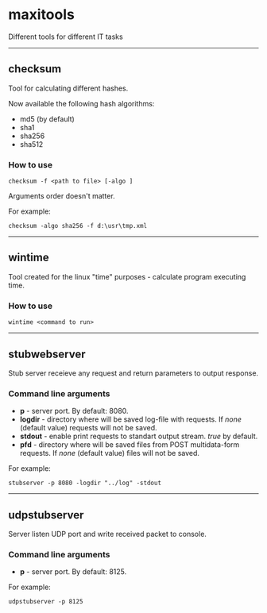 # maxitools

Different tools for different IT tasks

---

## checksum

Tool for calculating different hashes.

Now available the following hash algorithms:

* md5 (by default)
* sha1
* sha256
* sha512

### How to use

`checksum -f <path to file> [-algo ]`

Arguments order doesn't matter.

For example:

`checksum -algo sha256 -f d:\usr\tmp.xml`

---

## wintime

Tool created for the linux "time" purposes - calculate program executing time.

### How to use

`wintime <command to run>`

---

## stubwebserver

Stub server receieve any request and return parameters to output response.

### Command line arguments

* **p** - server port. By default: 8080.
* **logdir** - directory where will be saved log-file with requests. If *none* (default value) requests will not be saved.
* **stdout** - enable print requests to standart output stream. *true* by default.
* **pfd** - directory where will be saved files from POST multidata-form requests. If *none* (default value) files will not be saved.

For example:

`stubserver -p 8080 -logdir "../log" -stdout`

---

## udpstubserver

Server listen UDP port and write received packet to console.

### Command line arguments

* **p** - server port. By default: 8125.

For example:

`udpstubserver -p 8125`
